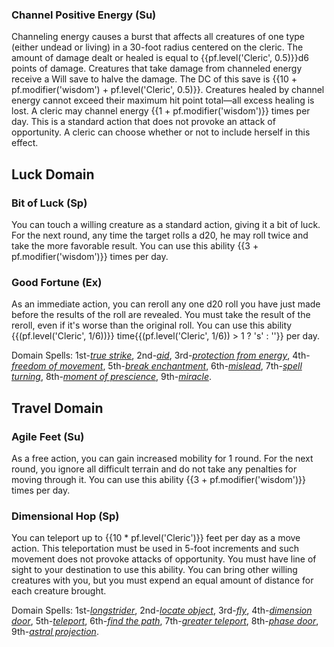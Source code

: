 ### **Channel Positive Energy** (Su)

Channeling energy causes a burst that affects all creatures of one type (either undead or living) in a 30-foot radius centered on the cleric. The amount of damage dealt or healed is equal to {{pf.level('Cleric', 0.5)}}d6 points of damage. Creatures that take damage from channeled energy receive a Will save to halve the damage. The DC of this save is {{10 + pf.modifier('wisdom') + pf.level('Cleric', 0.5)}}. Creatures healed by channel energy cannot exceed their maximum hit point total—all excess healing is lost. A cleric may channel energy {{1 + pf.modifier('wisdom')}} times per day. This is a standard action that does not provoke an attack of opportunity. A cleric can choose whether or not to include herself in this effect.

## **Luck Domain**

### **Bit of Luck** (Sp)
You can touch a willing creature as a standard action, giving it a bit of luck. For the next round, any time the target rolls a d20, he may roll twice and take the more favorable result. You can use this ability {{3 + pf.modifier('wisdom')}} times per day.

### **Good Fortune** (Ex)
As an immediate action, you can reroll any one d20 roll you have just made before the results of the roll are revealed. You must take the result of the reroll, even if it's worse than the original roll. You can use this ability {{(pf.level('Cleric', 1/6))}} time{{(pf.level('Cleric', 1/6)) > 1 ? 's' : ''}} per day.

Domain Spells: 1st-*[true strike]*, 2nd-*[aid]*, 3rd-*[protection from energy]*, 4th-*[freedom of movement]*, 5th-*[break enchantment]*, 6th-*[mislead]*, 7th-*[spell turning]*, 8th-*[moment of prescience]*, 9th-*[miracle]*.

## **Travel Domain**

### **Agile Feet** (Su)
As a free action, you can gain increased mobility for 1 round. For the next round, you ignore all difficult terrain and do not take any penalties for moving through it. You can use this ability {{3 + pf.modifier('wisdom')}} times per day.

### **Dimensional Hop** (Sp)
You can teleport up to {{10 * pf.level('Cleric')}} feet per day as a move action. This teleportation must be used in 5-foot increments and such movement does not provoke attacks of opportunity. You must have line of sight to your destination to use this ability. You can bring other willing creatures with you, but you must expend an equal amount of distance for each creature brought.

Domain Spells: 1st-*[longstrider]*, 2nd-*[locate object]*, 3rd-*[fly]*, 4th-*[dimension door]*, 5th-*[teleport]*, 6th-*[find the path]*, 7th-*[greater teleport]*, 8th-*[phase door]*, 9th-*[astral projection]*.

[Luck Domain]: #
[true strike]: :d20-spell:true-strike
[aid]: :d20-spell:aid
[protection from energy]: :d20-spell:protection-from-energy
[freedom of movement]: :d20-spell:freedom-of-movement
[break enchantment]: :d20-spell:break-enchantment
[mislead]: :d20-spell:mislead
[spell turning]: :d20-spell:spell-turning
[moment of prescience]: :d20-spell:moment-of-prescience
[miracle]: :d20-spell:miracle

[Travel Domain]: #
[longstrider]: :d20-spell:longstrider
[locate object]: :d20-spell:locate-object
[fly]: :d20-spell:fly
[dimension door]: :d20-spell:dimension-door
[teleport]: :d20-spell:teleport
[find the path]: :d20-spell:find-the-path
[greater teleport]: :d20-spell:greater-teleport
[phase door]: :d20-spell:phase-door
[astral projection]: :d20-spell:astral-projection